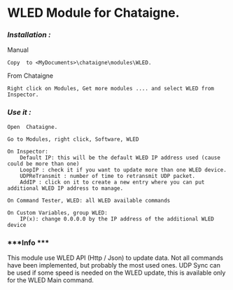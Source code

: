 # **WLED Module for Chataigne.**

### ***Installation :***

Manual
```
Copy  to <MyDocuments>\chataigne\modules\WLED.
```
From Chataigne 
```
Right click on Modules, Get more modules .... and select WLED from Inspector.
```

### ***Use it :***

```
Open  Chataigne.

Go to Modules, right click, Software, WLED

On Inspector:
	Default IP: this will be the default WLED IP address used (cause could be more than one)
	LoopIP : check it if you want to update more than one WLED device.
	UDPReTransmit : number of time to retransmit UDP packet.
	AddIP : click on it to create a new entry where you can put additional WLED IP address to manage.
	
On Command Tester, WLED: all WLED available commands
	
On Custom Variables, group WLED:
	IP(x): change 0.0.0.0 by the IP address of the additional WLED device
```
### ***Info ***

This module use WLED API (Http / Json) to update data. Not all commands have been implemented, but probably the most used ones. 
UDP Sync can be used if some speed is needed on the WLED update, this is available only for the WLED Main command.
